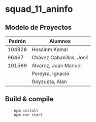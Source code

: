 # squad_11_aninfo

## Modelo de Proyectos

| Padrón | Alumnos                 |
|--------|-------------------------|
| 104928 | Hosainm Kamal           |
|  96467 | Chávez Cabanillas, José |
| 101589 | Álvarez, Juan Manuel    |
|        | Pereyra, Ignacio        |
|        | Goyzueta, Alan          |


## Build & compile

``` 
    npm install
    npm run start
```